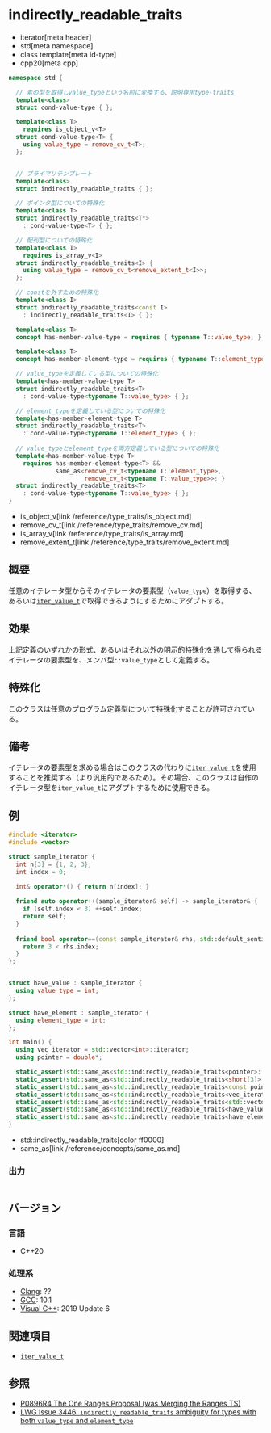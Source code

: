 # indirectly_readable_traits
* iterator[meta header]
* std[meta namespace]
* class template[meta id-type]
* cpp20[meta cpp]

```cpp
namespace std {

  // 素の型を取得しvalue_typeという名前に変換する、説明専用type-traits
  template<class>
  struct cond-value-type { };

  template<class T>
    requires is_object_v<T>
  struct cond-value-type<T> {
    using value_type = remove_cv_t<T>;
  };


  // プライマリテンプレート
  template<class>
  struct indirectly_readable_traits { };

  // ポインタ型についての特殊化
  template<class T>
  struct indirectly_readable_traits<T*>
    : cond-value-type<T> { };

  // 配列型についての特殊化
  template<class I>
    requires is_array_v<I>
  struct indirectly_readable_traits<I> {
    using value_type = remove_cv_t<remove_extent_t<I>>;
  };

  // constを外すための特殊化
  template<class I>
  struct indirectly_readable_traits<const I>
    : indirectly_readable_traits<I> { };

  template<class T>
  concept has-member-value-type = requires { typename T::value_type; };     // 説明専用

  template<class T>
  concept has-member-element-type = requires { typename T::element_type; }; // 説明専用

  // value_typeを定義している型についての特殊化
  template<has-member-value-type T>
  struct indirectly_readable_traits<T>
    : cond-value-type<typename T::value_type> { };

  // element_typeを定義している型についての特殊化
  template<has-member-element-type T>
  struct indirectly_readable_traits<T>
    : cond-value-type<typename T::element_type> { };
  
  // value_typeとelement_typeを両方定義している型についての特殊化
  template<has-member-value-type T>
    requires has-member-element-type<T> &&
             same_as<remove_cv_t<typename T::element_type>, 
                     remove_cv_t<typename T::value_type>>; }
  struct indirectly_readable_traits<T>
    : cond-value-type<typename T::value_type> { };
}
```
* is_object_v[link /reference/type_traits/is_object.md]
* remove_cv_t[link /reference/type_traits/remove_cv.md]
* is_array_v[link /reference/type_traits/is_array.md]
* remove_extent_t[link /reference/type_traits/remove_extent.md]

## 概要

任意のイテレータ型からそのイテレータの要素型（`value_type`）を取得する、あるいは[`iter_value_t`](iter_value_t.md)で取得できるようにするためにアダプトする。

## 効果

上記定義のいずれかの形式、あるいはそれ以外の明示的特殊化を通して得られるイテレータの要素型を、メンバ型`::value_type`として定義する。

## 特殊化

このクラスは任意のプログラム定義型について特殊化することが許可されている。

## 備考

イテレータの要素型を求める場合はこのクラスの代わりに[`iter_value_t`](iter_value_t.md)を使用することを推奨する（より汎用的であるため）。その場合、このクラスは自作のイテレータ型を`iter_value_t`にアダプトするために使用できる。

## 例
```cpp example
#include <iterator>
#include <vector>

struct sample_iterator {
  int n[3] = {1, 2, 3};
  int index = 0;
  
  int& operator*() { return n[index]; }

  friend auto operator++(sample_iterator& self) -> sample_iterator& {
    if (self.index < 3) ++self.index;
    return self;
  }
  
  friend bool operator==(const sample_iterator& rhs, std::default_sentinel_t) {
    return 3 < rhs.index;
  }
};


struct have_value : sample_iterator {
  using value_type = int;
};

struct have_element : sample_iterator {
  using element_type = int;
};

int main() {
  using vec_iterator = std::vector<int>::iterator;
  using pointer = double*;

  static_assert(std::same_as<std::indirectly_readable_traits<pointer>::value_type         , double>);
  static_assert(std::same_as<std::indirectly_readable_traits<short[3]>::value_type        , short>);
  static_assert(std::same_as<std::indirectly_readable_traits<const pointer>::value_type   , double>);
  static_assert(std::same_as<std::indirectly_readable_traits<vec_iterator>::value_type    , int>);
  static_assert(std::same_as<std::indirectly_readable_traits<std::vector<int>>::value_type, int>);
  static_assert(std::same_as<std::indirectly_readable_traits<have_value>::value_type      , int>);
  static_assert(std::same_as<std::indirectly_readable_traits<have_element>::value_type    , int>);
}
```
* std::indirectly_readable_traits[color ff0000]
* same_as[link /reference/concepts/same_as.md]

### 出力
```
```

## バージョン
### 言語
- C++20

### 処理系
- [Clang](/implementation.md#clang): ??
- [GCC](/implementation.md#gcc): 10.1
- [Visual C++](/implementation.md#visual_cpp): 2019 Update 6

## 関連項目

- [`iter_value_t`](iter_value_t.md)

## 参照

- [P0896R4 The One Ranges Proposal (was Merging the Ranges TS)](http://www.open-std.org/jtc1/sc22/wg21/docs/papers/2018/p0896r4.pdf)
- [LWG Issue 3446. `indirectly_readable_traits` ambiguity for types with both `value_type` and `element_type`](https://cplusplus.github.io/LWG/issue3446)
